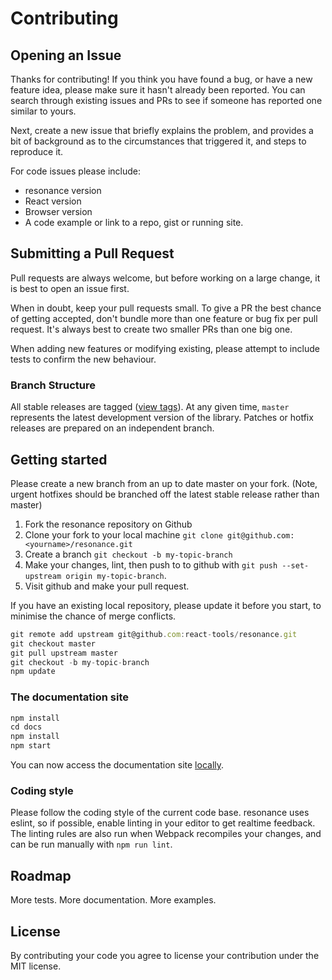 # Contributing

## Opening an Issue

Thanks for contributing! If you think you have found a bug, or have a new feature idea, please make sure it hasn't already been reported. You can search through existing issues and PRs to see if someone has reported one similar to yours.

Next, create a new issue that briefly explains the problem, and provides a bit of background as to the circumstances that triggered it, and steps to reproduce it.

For code issues please include:
* resonance version
* React version
* Browser version
* A code example or link to a repo, gist or running site.

## Submitting a Pull Request

Pull requests are always welcome, but before working on a large change, it is best to open an issue first.

When in doubt, keep your pull requests small. To give a PR the best chance of getting accepted, don't bundle more than one feature or bug fix per pull request. It's always best to create two smaller PRs than one big one.

When adding new features or modifying existing, please attempt to include tests to confirm the new behaviour.

### Branch Structure

All stable releases are tagged ([view tags](https://github.com/react-tools/resonance/tags)). At any given time, `master` represents the latest development version of the library. Patches or hotfix releases are prepared on an independent branch.

## Getting started

Please create a new branch from an up to date master on your fork. (Note, urgent hotfixes should be branched off the latest stable release rather than master)

1. Fork the resonance repository on Github
2. Clone your fork to your local machine `git clone git@github.com:<yourname>/resonance.git`
3. Create a branch `git checkout -b my-topic-branch`
4. Make your changes, lint, then push to to github with `git push --set-upstream origin my-topic-branch`.
5. Visit github and make your pull request.

If you have an existing local repository, please update it before you start, to minimise the chance of merge conflicts.
```js
git remote add upstream git@github.com:react-tools/resonance.git
git checkout master
git pull upstream master
git checkout -b my-topic-branch
npm update
```

### The documentation site

```js
npm install
cd docs
npm install
npm start
```
You can now access the documentation site [locally](http://localhost:3000).

### Coding style

Please follow the coding style of the current code base. resonance uses eslint, so if possible, enable linting in your editor to get realtime feedback. The linting rules are also run when Webpack recompiles your changes, and can be run manually with `npm run lint`.

## Roadmap

More tests.
More documentation.
More examples.

## License

By contributing your code you agree to license your contribution under the MIT license.
